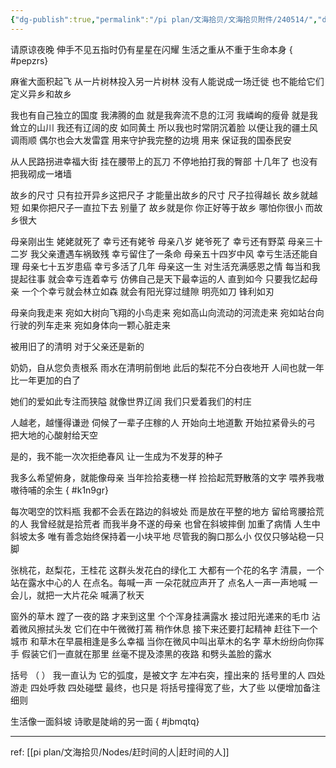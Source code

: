 ```yaml
---
{"dg-publish":true,"permalink":"/pi plan/文海拾贝/文海拾贝附件/240514/","dgPassFrontmatter":true}
---
```



请原谅夜晚 伸手不见五指时仍有星星在闪耀 生活之重从不重于生命本身
{ #pepzrs}


麻雀大面积起飞 从一片树林投入另一片树林 没有人能说成一场迁徙 也不能给它们定义异乡和故乡

我也有自己独立的国度 我沸腾的血 就是我奔流不息的江河 我嶙峋的瘦骨 就是我耸立的山川 我还有辽阔的皮 如同黄土 所以我也时常阴沉着脸 以便让我的疆土风调雨顺 偶尔也会大发雷霆 用来守护我完整的边境 用来 保证我的国泰民安

从人民路拐进幸福大街 挂在腰带上的瓦刀 不停地拍打我的臀部 十几年了 也没有把我砌成一堵墙

故乡的尺寸 只有拉开异乡这把尺子 才能量出故乡的尺寸 尺子拉得越长 故乡就越短 如果你把尺子一直拉下去 别量了 故乡就是你 你正好等于故乡 哪怕你很小 而故乡很大

母亲刚出生 姥姥就死了 幸亏还有姥爷 母亲八岁 姥爷死了 幸亏还有野菜 母亲三十二岁 我父亲遭遇车祸致残 幸亏留住了一条命 母亲五十四岁中风 幸亏生活还能自理 母亲七十五岁患癌 幸亏多活了几年 母亲这一生 对生活充满感恩之情 每当和我提起往事 就会幸亏连着幸亏 仿佛自己是天下最幸运的人 直到如今 只要我忆起母亲 一个个幸亏就会林立如森 就会有阳光穿过缝隙 明亮如刀 锋利如刃

母亲向我走来 宛如大树向飞翔的小鸟走来 宛如高山向流动的河流走来 宛如站台向行驶的列车走来 宛如身体向一颗心脏走来

被用旧了的清明 对于父亲还是新的

奶奶，自从您负责根系 雨水在清明前倒地 此后的梨花不分白夜地开 人间也就一年比一年更加的白了

她们的爱如此专注而狭隘 就像世界辽阔 我们只爱着我们的村庄

人越老，越懂得谦逊 伺候了一辈子庄稼的人 开始向土地道歉 开始拉紧骨头的弓 把大地的心酸射给天空

是的，我不能一次次拒绝春风 让一生成为不发芽的种子

我多么希望俯身，就能像母亲 当年捡拾麦穗一样 捡拾起荒野散落的文字 喂养我嗷嗷待哺的余生
{ #k1n9gr}


每次喝空的饮料瓶 我都不会丢在路边的斜坡处 而是放在平整的地方 留给弯腰拾荒的人 我曾经就是拾荒者 而我半身不遂的母亲 也曾在斜坡摔倒 加重了病情 人生中斜坡太多 唯有善念始终保持着一小块平地 尽管我的胸口那么小 仅仅只够站稳一只脚

张桃花，赵梨花，王桂花 这群头发花白的绿化工 大都有一个花的名字 清晨，一个站在露水中心的人 在点名。每喊一声 一朵花就应声开了 点名人一声一声地喊 一会儿，就把一大片花朵 喊满了秋天

窗外的草木 蹚了一夜的路 才来到这里 个个浑身挂满露水 接过阳光递来的毛巾 沾着微风擦拭头发 它们在中午微微打蔫 稍作休息 接下来还要打起精神 赶往下一个城市 和草木在早晨相逢是多么幸福 当你在微风中叫出草木的名字 草木纷纷向你挥手 假装它们一直就在那里 丝毫不提及漆黑的夜路 和劈头盖脸的露水

括号 （ ） 我一直认为 它的弧度，是被文字 左冲右突，撞出来的 括号里的人 四处游走 四处呼救 四处碰壁 最终，也只是 将括号撞得宽了些，大了些 以便增加备注细则

生活像一面斜坡 诗歌是陡峭的另一面
{ #jbmqtq}



*****
ref: [[pi plan/文海拾贝/Nodes/赶时间的人\|赶时间的人]]
